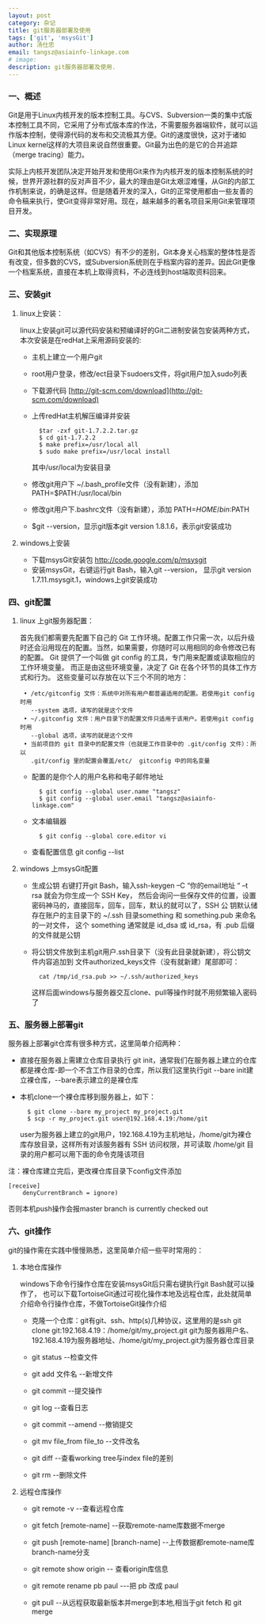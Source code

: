 ```yaml
---                   
layout: post
category: 杂记
title: git服务器部署及使用
tags: ['git', 'msysGit']
author: 汤仕忠
email: tangsz@asiainfo-linkage.com
# image:
description: git服务器部署及使用.
---
```


### 一、概述
Git是用于Linux内核开发的版本控制工具。与CVS、Subversion一类的集中式版本控制工具不同，它采用了分布式版本库的作法，不需要服务器端软件，就可以运作版本控制，使得源代码的发布和交流极其方便。Git的速度很快，这对于诸如Linux kernel这样的大项目来说自然很重要。Git最为出色的是它的合并追踪（merge tracing）能力。

实际上内核开发团队决定开始开发和使用Git来作为内核开发的版本控制系统的时候，世界开源社群的反对声音不少，最大的理由是Git太艰涩难懂，从Git的内部工作机制来说，的确是这样。但是随着开发的深入，Git的正常使用都由一些友善的命令稿来执行，使Git变得非常好用。现在，越来越多的著名项目采用Git来管理项目开发。



### 二、实现原理

Git和其他版本控制系统（如CVS）有不少的差别，Git本身关心档案的整体性是否有改变，但多数的CVS，或Subversion系统则在乎档案内容的差异。因此Git更像一个档案系统，直接在本机上取得资料，不必连线到host端取资料回来。


### 三、安装git
1. linux上安装：

	linux上安装git可以源代码安装和预编译好的Git二进制安装包安装两种方式，
    本次安装是在redHat上采用源码安装的:
    
    - 主机上建立一个用户git
    - root用户登录，修改/ect目录下sudoers文件，将git用户加入sudo列表
    
    - 下载源代码 
    	[http://git-scm.com/download](http://git-scm.com/download)
    
	- 上传redHat主机解压编译并安装
		
            $tar -zxf git-1.7.2.2.tar.gz
			$ cd git-1.7.2.2
			$ make prefix=/usr/local all
			$ sudo make prefix=/usr/local install
	  其中/usr/local为安装目录
	
	
    
	- 修改git用户下 ~/.bash_profile文件（没有新建），添加PATH=$PATH:/usr/local/bin
	
	- 修改git用户下.bashrc文件（没有新建），添加 PATH=$HOME/bin:$PATH
	
	- $git --version，显示git版本git version 1.8.1.6，表示git安装成功

2. windows上安装
	
	- 下载msysGit安装包
      [ http://code.google.com/p/msysgit ]( http://code.google.com/p/msysgit )
	- 安装msysGit，右键运行git Bash，输入git --version，
	  显示git version 1.7.11.msysgit.1，windows上git安装成功

	



### 四、git配置

1. linux 上git服务器配置：

	首先我们都需要先配置下自己的 Git 工作环境。配置工作只需一次，以后升级时还会沿用现在的配置。当然，如果需要，你随时可以用相同的命令修改已有的配置。
	Git 提供了一个叫做 git config 的工具，专门用来配置或读取相应的工作环境变量。
	而正是由这些环境变量，决定了 Git 在各个环节的具体工作方式和行为。
	这些变量可以存放在以下三个不同的地方：

		• /etc/gitconfig 文件：系统中对所有用户都普遍适用的配置。若使用git config 时用
		  --system 选项，读写的就是这个文件
		• ~/.gitconfig 文件：用户目录下的配置文件只适用于该用户。若使用git config 时用
 		  --global 选项，读写的就是这个文件
		• 当前项目的 git 目录中的配置文件（也就是工作目录中的 .git/config 文件）：所以
		  .git/config 里的配置会覆盖/etc/  gitconfig 中的同名变量


    - 配置的是你个人的用户名称和电子邮件地址
     
      		$ git config --global user.name "tangsz"
        	$ git config --global user.email "tangsz@asiainfo-linkage.com" 

    - 文本编辑器

			$ git config --global core.editor vi


    - 查看配置信息 git config --list
    


2. windows 上msysGit配置
	
	- 生成公钥
			右键打开git Bash，输入ssh-keygen –C “你的email地址 “ –t rsa 就会为你生成一个 SSH Key，
			然后会询问一些保存文件的位置，设置密码神马的，直接回车，回车，回车，默认的就可以了，SSH 公
			钥默认储存在账户的主目录下的 ~/.ssh 目录something 和 something.pub 来命名的一对文件，
			这个 something 通常就是 id_dsa 或 id_rsa，有 .pub 后缀的文件就是公钥

	- 将公钥文件放到主机git用户.ssh目录下（没有此目录就新建），将公钥文件内容追加到  文件authorized_keys文件（没有就新建）尾部即可：
	
			cat /tmp/id_rsa.pub >> ~/.ssh/authorized_keys 
 
	 	这样后面windows与服务器交互clone、pull等操作时就不用频繁输入密码了

	

### 五、服务器上部署git
		
服务器上部署git仓库有很多种方式，这里简单介绍两种：
	

- 直接在服务器上需建立仓库目录执行 git init，通常我们在服务器上建立的仓库都是裸仓库-即一个不含工作目录的仓库，所以我们这里执行git --bare init建立裸仓库，--bare表示建立的是裸仓库

- 本机clone一个裸仓库移到服务器上，如下：
			
		$ git clone --bare my_project my_project.git
		$ scp -r my_project.git user@192.168.4.19:/home/git

	user为服务器上建立的git用户，192.168.4.19为主机地址，/home/git为裸仓库存放目录，这样所有对该服务器有 SSH 访问权限，并可读取 /home/git 目录的用户都可以用下面的命令克隆该项目


注：裸仓库建立完后，更改裸仓库目录下config文件添加
		
	[receive]
		denyCurrentBranch = ignore)


否则本机push操作会报master branch is currently checked out


### 六、git操作

git的操作需在实践中慢慢熟悉，这里简单介绍一些平时常用的：
	
	
1. 本地仓库操作
	
	windows下命令行操作仓库在安装msysGit后只需右键执行git Bash就可以操作了，
	也可以下载TortoiseGit通过可视化操作本地及远程仓库，此处就简单介绍命令行操作仓库，不做TortoiseGit操作介绍
	
	- 克隆一个仓库：git有git、ssh、http(s)几种协议，这里用的是ssh git clone git:192.168.4.19：/home/git/my_project.git git为服务器用户名、192.168.4.19为服务器地址、/home/git/my_project.git为服务器仓库目录
	
	- git status  --检查文件
	
	- git add 文件名   --新增文件
    
	- git commit  --提交操作

	- git log  --查看日志

	- git commit --amend   --撤销提交
        
	- git mv file_from file_to  --文件改名
		
	- git diff  --查看working tree与index file的差别
		
	- git rm  --删除文件



2. 远程仓库操作

	- git remote -v --查看远程仓库

	- git fetch [remote-name]  --获取remote-name库数据不merge

	- git push [remote-name] [branch-name]  --上传数据都remote-name库branch-name分支

	- git remote show origin      -- 查看origin库信息

	- git remote rename pb paul   ---把 pb 改成 paul

	- git pull     --从远程获取最新版本并merge到本地,相当于git fetch 和 git merge


  
	 




